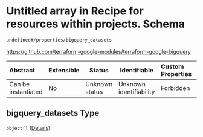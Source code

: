 # Untitled array in Recipe for resources within projects. Schema

```txt
undefined#/properties/bigquery_datasets
```

<https://github.com/terraform-google-modules/terraform-google-bigquery>


| Abstract            | Extensible | Status         | Identifiable            | Custom Properties | Additional Properties | Access Restrictions | Defined In                                                              |
| :------------------ | ---------- | -------------- | ----------------------- | :---------------- | --------------------- | ------------------- | ----------------------------------------------------------------------- |
| Can be instantiated | No         | Unknown status | Unknown identifiability | Forbidden         | Allowed               | none                | [resources.schema.json\*](resources.schema.json "open original schema") |

## bigquery_datasets Type

`object[]` ([Details](resources-properties-bigquery_datasets-items.md))
